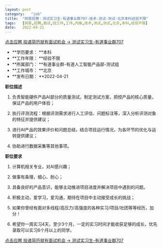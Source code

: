 ```yaml
---
layout:	post
category:	"job"
title:	"网易招聘：测试实习生-有道事业群707-技术-测试-测试-北京本科经验不限"
tags:	[网易,招聘,面试,找工作,工作,内推,技术,测试,测试,北京,本科,经验不限]
date:	2022-04-21
---
```


[点击应聘 投递简历就有面试机会 ->  测试实习生-有道事业群707](http://mobile.bole.netease.com/bole/boleDetail?id=39787&employeeId=346f03c3cda5f04c&key=all)



- **学历要求： **本科
- **工作年限： **经验不限
- **所属部门： **有道事业群-有道人工智能产品部-测试组
- **工作城市： **北京
- **发布日期： **2022-04-21



**职位描述**

1. 负责智能硬件产品AI部分的质量测试，制定测试方案，把控产品的核心质量，保证产品的用户体验；

2. 执行评测流程：根据评测需求进行人工评估、问题标注等，深入分析评测对象的特征并提供建议；

3. 进行AI产品的效果评价和问题总结，结合项目运行情况，为各环节的优化与运转提供建议；

4. 协助进行数据采集等其他事项。



**职位要求**

1. 计算机相关专业，对AI感兴趣；

2. 做事有条理，细心、耐心；

3. 具备良好的产品意识，能够主动推进项目进度并解决项目中遇到的问题。

3. 积极主动，爱学习，爱沟通，期待在项目中主动接受成长的挑战；

4. 如果你曾经有面对多线程/高压力/高强度的各种实习/项目/社团等等经历，加分！

5. 希望你一周实习4天，至少3个月，一定的实习时间才能收获足够的成长，优先录取可以实习6个月以上的同学。



[点击应聘 投递简历就有面试机会 ->  测试实习生-有道事业群707](http://mobile.bole.netease.com/bole/boleDetail?id=39787&employeeId=346f03c3cda5f04c&key=all)